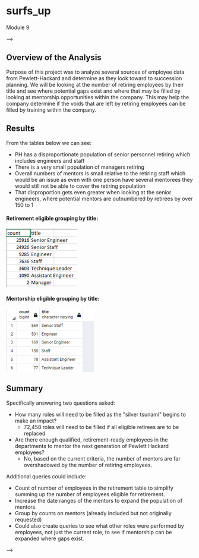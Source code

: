 # surfs_up
Module 9

-->

## Overview of the Analysis

Purpose of this project was to analyze several sources of employee data from Pewlett-Hackard and determine as they look toward to succession planning.  We will be looking at the number of retiring employees by their title and see where potential gaps exist and where that may be filled by looking at mentorship opportunities within the company.  This may help the company determine if the voids that are left by retiring employees can be filled by training within the company.

## Results

From the tables below we can see:

* PH has a disproportionate population of senior personnel retiring which includes engineers and staff
* There is a very small population of managers retiring
* Overall numbers of mentors is small relative to the retiring staff which would be an issue as even with one person have several mentorees they would still not be able to cover the retiring population
* That disproportion gets even greater when looking at the senior engineers, where potential mentors are outnumbered by retirees by over 150 to 1

#### Retirement eligible grouping by title:

![](https://github.com/lavec0324/Pewlett-Hackard-Analysis/blob/main/Resources/retiring_titles.PNG)

#### Mentorship eligible grouping by title:

![](https://github.com/lavec0324/Pewlett-Hackard-Analysis/blob/main/Resources/mentor_eligible.PNG)

## Summary

Specifically answering two questions asked:

* How many roles will need to be filled as the "silver tsunami" begins to make an impact?
  * 72,458 roles will need to be filled if all eligible retirees are to be replaced
* Are there enough qualified, retirement-ready employees in the departments to mentor the next generation of Pewlett Hackard employees?
  * No, based on the current criteria, the number of mentors are far overshadowed by the number of retiring employees.

Additional queries could include:

* Count of number of employees in the retirement table to simplify summing up the number of employees eligible for retirement.
* Increase the date ranges of the mentors to expand the population of mentors.
* Group by counts on mentors (already included but not originally requested)
* Could also create queries to see what other roles were performed by employees, not just the current role, to see if mentorship can be expanded where gaps exist.

-->
